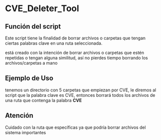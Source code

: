 # CVE_Deleter_Tool

## Función del script

Este script tiene la finalidad de borrar archivos o carpetas que tengan ciertas palabras clave en una ruta seleccionada.

está creado con la intención de borrar archivos o carpetas que estén repetidas o tengan alguna similitud, así no pierdes tiempo borrando los archivos/carpetas a mano

## Ejemplo de Uso 

tenemos un directorio con 5 carpetas que empiezan por CVE, le diremos al script que la palabra clave es CVE, entonces borrará todos los archivos de una ruta que contenga la palabra **CVE**

## Atención 

Cuidado con la ruta que específicas ya que podría borrar archivos del sistema importantes 